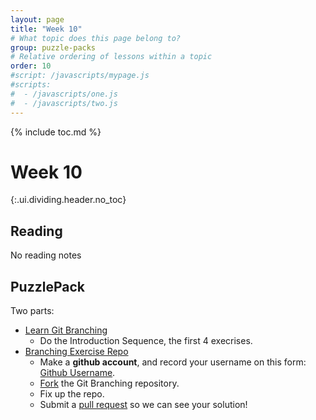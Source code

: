```yaml
---
layout: page
title: "Week 10"
# What topic does this page belong to?
group: puzzle-packs
# Relative ordering of lessons within a topic
order: 10
#script: /javascripts/mypage.js
#scripts:
#  - /javascripts/one.js
#  - /javascripts/two.js
---
```



{% include toc.md %}

# Week 10
{:.ui.dividing.header.no_toc}

## Reading

No reading notes

## PuzzlePack

Two parts:

- [Learn Git Branching][gitbranching]
  - Do the Introduction Sequence, the first 4 execrises.
- [Branching Exercise Repo][branching-exercise]
  - Make a __github account__, and record your username on this form: [Github Username][google-form].
  - [Fork][forks] the Git Branching repository.
  - Fix up the repo.
  - Submit a [pull request][pull-requests] so we can see your solution!

[google-form]: https://docs.google.com/forms/d/1x7B4iCyeKxtthApRrDqG6g1Uh4OgAaFEyqMfCQsVrCg/viewform?usp=send_form
[gitbranching]: http://pcottle.github.io/learnGitBranching/
[branching-exercise]: https://github.com/cmugpi/branching-exercise
[pull-requests]: https://help.github.com/articles/creating-a-pull-request/
[forks]: https://help.github.com/articles/fork-a-repo/

